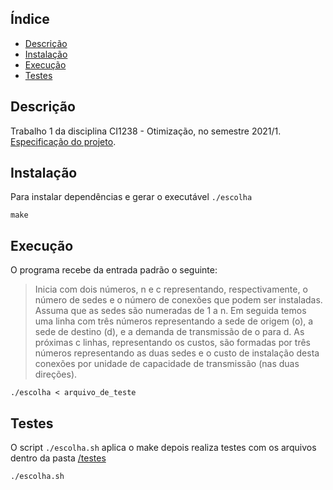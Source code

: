 ## Índice
* [Descrição](#descricao)
* [Instalação](#instalacao)
* [Execução](#execucao)
* [Testes](#testes)


## Descrição
Trabalho 1 da disciplina CI1238 - Otimização, no semestre 2021/1.  
[Especificação do projeto](trabalho1.pdf).
	
## Instalação
Para instalar dependências e gerar o executável `./escolha`
```
make
```
	
## Execução
O programa recebe da entrada padrão o seguinte:

> Inicia com dois números, n e c representando, respectivamente, o número de sedes e o número de conexões que podem ser instaladas. Assuma que as sedes são numeradas de 1 a n. Em seguida temos uma linha com três números representando a sede de origem (o), a sede de destino (d), e a demanda de transmissão de o para d. As próximas c linhas, representando os custos, são formadas por três números representando as duas sedes e o custo de instalação desta conexões por unidade de capacidade de transmissão (nas duas direções).

```
./escolha < arquivo_de_teste
```

## Testes
O script `./escolha.sh` aplica o make depois realiza testes com os arquivos dentro da pasta [/testes](/testes)

```
./escolha.sh
```